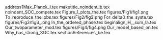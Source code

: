 address1Max_Planck_I.tex
maketitle_noindent_b.tex
noindent_SOC_compete.tex
Figure_1_plots_the.tex
figures/Fig1/fig1.png
To_reproduce_the_obs.tex
figures/Fig2/fig2.png
For_delta0_the_syste.tex
figures/Fig3/fig3_.png
In_the_ordered_phase.tex
beginalign_H__sum_la.tex
Our_twoparameter_mod.tex
figures/Fig4/fig4.png
Our_model_based_on.tex
Why_has_strong_SOC.tex
sectionReferences_be.tex